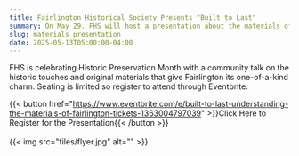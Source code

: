 ```yaml
---
title: Fairlington Historical Society Presents "Built to Last"
summary: On May 29, FHS will host a presentation about the materials of Fairlington.
slug: materials presentation
date: 2025-05-13T05:00:00-04:00
---
```


FHS is celebrating Historic Preservation Month with a community talk on the historic touches and original materials that give Fairlington its one-of-a-kind charm. Seating is limited so register to attend through Eventbrite.

{{< button href="https://www.eventbrite.com/e/built-to-last-understanding-the-materials-of-fairlington-tickets-1363004797039" >}}Click Here to Register for the Presentation{{< /button >}}
<br><br>
{{< img src="files/flyer.jpg" alt="" >}}